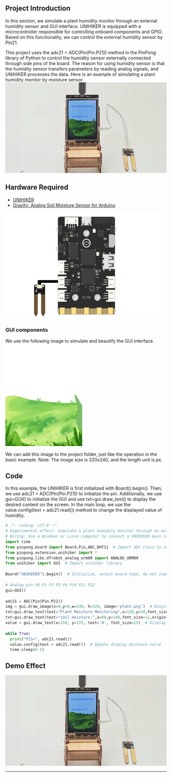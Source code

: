 ## **Project Introduction**
In this section, we simulate a plant humidity monitor through an external humidity sensor and GUI interface.
UNIHIKER is equipped with a microcontroller responsible for controlling onboard components and GPIO. Based on this functionality, we can control the external humidity sensor by Pin21.   

This project uses the adc21 = ADC(Pin(Pin.P21)) method in the PinPong library of Python to control the humidity sensor externally connected through side pins of the board. The reason for using humidity sensor is that the humidity sensor transfers parameters by reading analog signals, and UNIHIKER processes the data.
Here is an example of simulating a plant humidity monitor by moisture sensor. 
![5-480P[00h00m00s-00h00m06s].gif](img/5_Plant_Moisture_Monitoring/1721282244324-ebb72198-b2f7-4a84-9c99-58dd2f46570c.gif)
## **Hardware Required**

- [UNIHIKER](https://www.dfrobot.com/product-2691.html)
- [Gravity: Analog Soil Moisture Sensor for Arduino](https://www.dfrobot.com/product-599.html)

![湿度.png](img/5_Plant_Moisture_Monitoring/1720428587006-4bbe6af4-89a4-470b-a204-927548288494.png)
### **GUI components**
We use the following image to simulate and beautify the GUI interface.
![plant.png](img/5_Plant_Moisture_Monitoring/1720405106239-2bbb6d5e-2b20-42f6-8d11-fc49a03473e2.png)  

We can add this image to the project folder, just like the operation in the basic example. 
Note: The image size is 320x240, and the length unit is px.
## **Code**
In this example, the UNIHIKER is first initialized with Board().begin(). Then, we use adc21 = ADC(Pin(Pin.P21)) to initialize the pin. Additionally, we use gui=GUI() to initialize the GUI and use txt=gui.draw_text() to display the desired content on the screen. In the main loop, we use the value.config(text = adc21.read()) method to change the displayed value of humidity.
```python
# -*- coding: utf-8 -*-
# Experimental effect: Simulate a plant humidity monitor through an external humidity sensor and GUI interface
# Wiring: Use a Windows or Linux computer to connect a UNIHIKER main control board, Pin21 connects the humidity sensor
import time
from pinpong.board import Board,Pin,ADC,DHT11  # Import ADC class to implement analog input
from pinpong.extension.unihiker import *
from pinpong.libs.dfrobot_analog_urm09 import ANALOG_URM09
from unihiker import GUI  # Import unihiker library

Board("UNIHIKER").begin()  # Initialize, select board type, do not input board type for automatic recognition

# Analog pin P0 P1 P2 P3 P4 P10 P21 P22
gui=GUI()

adc21 = ADC(Pin(Pin.P21))
img = gui.draw_image(x=0,y=0,w=240, h=320, image='plant.png')  # Display initial background image as car1
txt=gui.draw_text(text="Plant Moisture Monitoring",x=120,y=50,font_size=12,origin="center",color="#0000FF")
txt=gui.draw_text(text="soil moisture:",x=80,y=140,font_size=12,origin="center",color="#0000FF")
value = gui.draw_text(x=150, y=125, text='0', font_size=15)  # Display initial distance value

while True:
  print("P21=", adc21.read())
  value.config(text = adc21.read())  # Update display distance value
  time.sleep(0.5)
```
## **Demo Effect**
![5-480P[00h00m00s-00h00m06s].gif](img/5_Plant_Moisture_Monitoring/1721282244324-ebb72198-b2f7-4a84-9c99-58dd2f46570c.gif)


---
